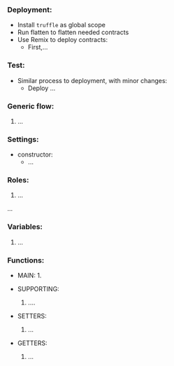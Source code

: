 ### Deployment:
 - Install `truffle` as global scope
 - Run flatten to flatten needed contracts
 - Use Remix to deploy contracts:
    + First,...

### Test:
 - Similar process to deployment, with minor changes:
    + Deploy ...
  
### Generic flow:
  1. ...
  

### Settings:
- constructor:
    + ...

### Roles:
  1. ...

...

### Variables:
  1. ...

### Functions:
- MAIN:
   1. 

- SUPPORTING:
    1. ....

- SETTERS:
    1. ...

- GETTERS:
    1. ...

